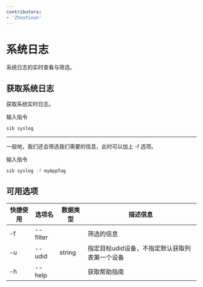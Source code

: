 ```yaml
---
contributors:
- 'ZhouYixun'
---
```


# 系统日志

系统日志的实时查看与筛选。

## 获取系统日志

获取系统实时日志。

输入指令
```bash
sib syslog
```

---
一般地，我们还会筛选我们需要的信息，此时可以加上 -f 选项。

输入指令
```bash
sib syslog -f myAppTag
```

## 可用选项

| 快捷使用 | 选项名      | 数据类型   | 描述信息                      |
|------|----------|--------|---------------------------|
| -f   | --filter |        | 筛选的信息                     |
| -u   | --udid   | string | 指定目标udid设备，不指定默认获取列表第一个设备 |
| -h   | --help   |        | 获取帮助指南                    |

